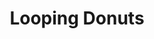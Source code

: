 ---
title: Looping Donuts
description: Code experiments with some friends
link: https://github.com/loopingdonuts
image: loopingdonuts.png
featured: true
---